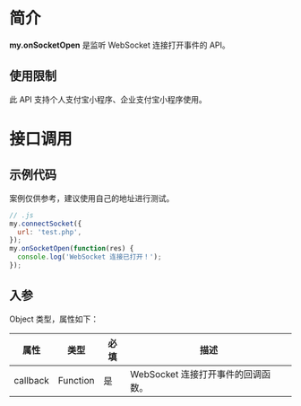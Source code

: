 
# 简介
**my.onSocketOpen** 是监听 WebSocket 连接打开事件的 API。

## 使用限制
此 API 支持个人支付宝小程序、企业支付宝小程序使用。

# 接口调用

## 示例代码
案例仅供参考，建议使用自己的地址进行测试。

```javascript
// .js
my.connectSocket({
  url: 'test.php',
});
my.onSocketOpen(function(res) {
  console.log('WebSocket 连接已打开！');
});
```

## 入参

Object 类型，属性如下：

| **属性** | **类型** | **必填** | **描述** |
| --- | --- | --- | --- |
| callback | Function | 是 | WebSocket 连接打开事件的回调函数。 |

